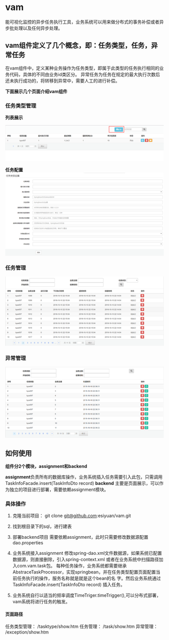 # vam
能可视化监控的异步任务执行工具，业务系统可以用来做分布式的事务补偿或者异步批处理以及任何异步处理。

## vam组件定义了几个概念，即：任务类型，任务，异常任务
在vam组件中，定义某种业务操作为任务类型，即属于此类型的任务执行相同的业务代码，具体的不同由业务id类区分。
异常任务为任务在规定的最大执行次数后还未执行成功的，将转移到异常中，需要人工的进行补偿。


**下面展示几个页面介绍vam组件**

### 任务类型管理
**列表展示**

![任务类型管理](https://github.com/esiyuan/vam/blob/master/taskTpeList.png)

**任务配置**
![](https://github.com/esiyuan/vam/blob/master/taskType.png)


### 任务管理
![任务管理](https://github.com/esiyuan/vam/blob/master/tasklist.png)

### 异常管理
![任务管理](https://github.com/esiyuan/vam/blob/master/exception.png)


## 如何使用

**组件分2个模块，assignment和backend**

**assignment**负责所有的数据库操作，业务系统插入任务需要引入此包，只需调用TaskInfoFacade.insert(TaskInfoDto record) 
**backend** 主要是页面展示，可以作为独立的项目进行部署，需要依赖assignment模块。

### 具体操作

1. 克隆当前项目： git clone git@github.com:esiyuan/vam.git
2. 找到根目录下的sql，进行建表

3. 部署backend项目 
   需要依赖assignment，此时只需要修改数据源配置dao.properties 

4. 业务系统接入assignment
  修改spring-dao.xml文件数据源，如果系统已配置数据源，则直接删除，引入spring-context.xml 或者在业务系统中扫描路径加入com.vam.task包。
  每种任务操作，业务系统都需要继承AbstraceTaskProcessor，实现springbean，并在任务类型配置页面配置当前任务执行的操作，服务名称就是就是这个bean的名   字。然后业务系统通过TaskInfoFacade.insert(TaskInfoDto record) 插入任务。
5. 业务系统自行以适当的频率调度TimeTriger.timeTrigger(),可以分布式部署，vam系统将进行任务的触发。
   

#### 页面路径
任务类型管理： /tasktype/show.htm
任务管理：    /task/show.htm
异常管理：    /exception/show.htm

